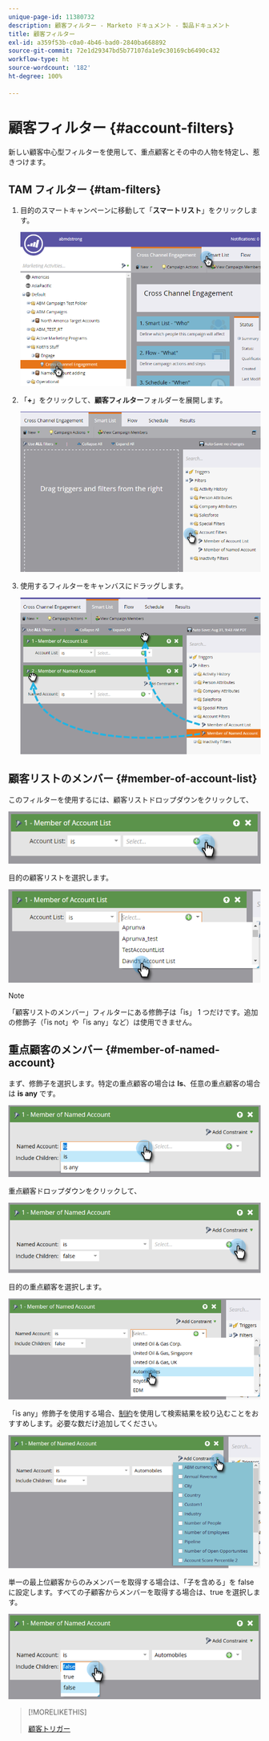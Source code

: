 ```yaml
---
unique-page-id: 11380732
description: 顧客フィルター - Marketo ドキュメント - 製品ドキュメント
title: 顧客フィルター
exl-id: a359f53b-c0a0-4b46-bad0-2840ba668892
source-git-commit: 72e1d29347bd5b77107da1e9c30169cb6490c432
workflow-type: ht
source-wordcount: '182'
ht-degree: 100%

---
```


# 顧客フィルター {#account-filters}

新しい顧客中心型フィルターを使用して、重点顧客とその中の人物を特定し、惹きつけます。

## TAM フィルター {#tam-filters}

1. 目的のスマートキャンペーンに移動して「**スマートリスト**」をクリックします。

   ![](assets/one.png)

1. 「**+**」をクリックして、**顧客フィルター**&#x200B;フォルダーを展開します。

   ![](assets/two.png)

1. 使用するフィルターをキャンバスにドラッグします。

   ![](assets/three.png)

## 顧客リストのメンバー {#member-of-account-list}

このフィルターを使用するには、顧客リストドロップダウンをクリックして、

![](assets/four.png)

目的の顧客リストを選択します。

![](assets/five.png)

>[!NOTE]
>
>「顧客リストのメンバー」フィルターにある修飾子は「is」 1 つだけです。追加の修飾子（「is not」や「is any」など）は使用できません。

## 重点顧客のメンバー {#member-of-named-account}

まず、修飾子を選択します。特定の重点顧客の場合は **Is**、任意の重点顧客の場合は **is any** です。

![](assets/six.png)

重点顧客ドロップダウンをクリックして、

![](assets/seven.png)

目的の重点顧客を選択します。

![](assets/eight.png)

「is any」修飾子を使用する場合、[制約](/help/marketo/product-docs/core-marketo-concepts/smart-lists-and-static-lists/using-smart-lists/add-a-constraint-to-a-smart-list-filter.md)を使用して検索結果を絞り込むことをおすすめします。必要な数だけ追加してください。

![](assets/nine.png)

単一の最上位顧客からのみメンバーを取得する場合は、「子を含める」を false に設定します。すべての子顧客からメンバーを取得する場合は、true を選択します。

![](assets/ten.png)

>[!MORELIKETHIS]
>
>[顧客トリガー](/help/marketo/product-docs/target-account-management/engage/account-triggers.md)
